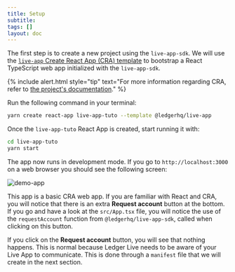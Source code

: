 ```yaml
---
title: Setup
subtitle:
tags: []
layout: doc
---
```


The first step is to create a new project using the `live-app-sdk`. We will use the [`live-app` Create React App (CRA) template](https://www.npmjs.com/package/@ledgerhq/cra-template-live-app) to bootstrap a React TypeScript web app initialized with the `live-app-sdk`.

<!--  -->
{% include alert.html style="tip" text="For more information regarding CRA, refer to <a href ='https://create-react-app.dev/docs/getting-started'>the project's documentation</a>." %}
<!--  -->

Run the following command in your terminal:

```sh
yarn create react-app live-app-tuto --template @ledgerhq/live-app
```

Once the `live-app-tuto` React App is created, start running it with:

```sh
cd live-app-tuto
yarn start
```

The app now runs in development mode. If you go to `http://localhost:3000` on a web browser you should see the following screen:

![demo-app](../../images/tuto-1-1-demo-app.png "Demo app screenshot")

This app is a basic CRA web app. If you are familiar with React and CRA, you will notice that there is an extra **Request account** button at the bottom. If you go and have a look at the `src/App.tsx` file, you will notice the use of the `requestAccount` function from `@ledgerhq/live-app-sdk`, called when clicking on this button.

If you click on the **Request account** button, you will see that nothing happens. This is normal because Ledger Live needs to be aware of your Live App to communicate. This is done through a `manifest` file that we will create in the next section.

